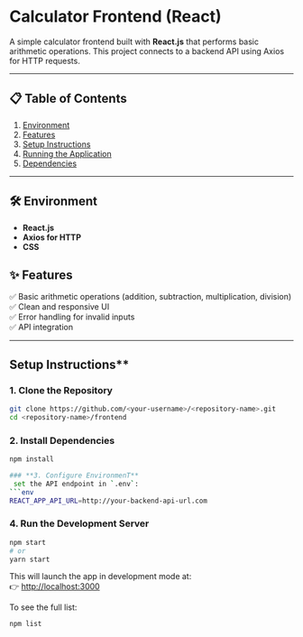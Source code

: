# **Calculator Frontend (React)**  

A simple calculator frontend built with **React.js** that performs basic arithmetic operations. This project connects to a backend API using Axios for HTTP requests.  

---

## **📋 Table of Contents**  
1. [Environment](#-environment)  
2. [Features](#-features)  
3. [Setup Instructions](#-setup-instructions)  
4. [Running the Application](#-running-the-application)    
6. [Dependencies](#-dependencies)  

---

## **🛠 Environment**  
- **React.js**  
- **Axios  for HTTP**
- **CSS**

## **✨ Features**  
✅ Basic arithmetic operations (addition, subtraction, multiplication, division)  
✅ Clean and responsive UI  
✅ Error handling for invalid inputs  
✅ API integration   

---

##  Setup Instructions**  

### **1. Clone the Repository**  
```bash
git clone https://github.com/<your-username>/<repository-name>.git
cd <repository-name>/frontend
```

### **2. Install Dependencies**  
```bash
npm install

### **3. Configure EnvironmenT**  
 set the API endpoint in `.env`:  
```env
REACT_APP_API_URL=http://your-backend-api-url.com
```

### **4. Run the Development Server**  
```bash
npm start
# or
yarn start
```
This will launch the app in development mode at:  
👉 [http://localhost:3000](http://localhost:3000)  

To see the full list:  
```bash
npm list




